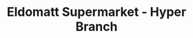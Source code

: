 ---
title: "Eldomatt Supermarket - Hyper Branch"
url: /eldoret/eldomatt-supermarket-hyper-branch/
shop: supermarket
---